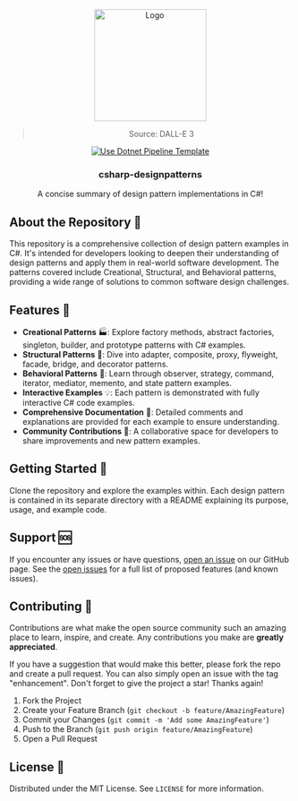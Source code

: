 <div align="center">
<a href="https://github.com/NicoFilips/csharp-designpatterns/">
  <img src="https://github.com/NicoFilips/csharp-designpatterns/assets/35654361/9989426c-1af2-4ddb-b499-3ad81a12552f" alt="Logo" width="200" height="200">
</a>
<blockquote>
  <p>Source: DALL-E 3</p>
</blockquote>

[![Use Dotnet Pipeline Template](https://github.com/NicoFilips/csharp-designpatterns/actions/workflows/dotnet.yml/badge.svg)](https://github.com/NicoFilips/csharp-designpatterns/actions/workflows/dotnet.yml)

  <h3 align="center">csharp-designpatterns</h3>

  <p align="center">
    A concise summary of design pattern implementations in C#!
  </p>

</div>

## About the Repository 📖

This repository is a comprehensive collection of design pattern examples in C#. It's intended for developers looking to deepen their understanding of design patterns and apply them in real-world software development. The patterns covered include Creational, Structural, and Behavioral patterns, providing a wide range of solutions to common software design challenges.

## Features 🚀

- **Creational Patterns** 🏭: Explore factory methods, abstract factories, singleton, builder, and prototype patterns with C# examples.
- **Structural Patterns** 🌉: Dive into adapter, composite, proxy, flyweight, facade, bridge, and decorator patterns.
- **Behavioral Patterns** 🧠: Learn through observer, strategy, command, iterator, mediator, memento, and state pattern examples.
- **Interactive Examples** 💡: Each pattern is demonstrated with fully interactive C# code examples.
- **Comprehensive Documentation** 📄: Detailed comments and explanations are provided for each example to ensure understanding.
- **Community Contributions** 👥: A collaborative space for developers to share improvements and new pattern examples.

## Getting Started 🏁

Clone the repository and explore the examples within. Each design pattern is contained in its separate directory with a README explaining its purpose, usage, and example code.

## Support 🆘

If you encounter any issues or have questions, [open an issue]([link-to-issues](https://github.com/NicoFilips/csharp-designpatterns/issues)) on our GitHub page.
See the [open issues](https://github.com/NicoFilips/csharp-designpatterns/issues) for a full list of proposed features (and known issues).

<!-- CONTRIBUTING -->
## Contributing 👥

Contributions are what make the open source community such an amazing place to learn, inspire, and create. Any contributions you make are **greatly appreciated**.

If you have a suggestion that would make this better, please fork the repo and create a pull request. You can also simply open an issue with the tag "enhancement".
Don't forget to give the project a star! Thanks again!

1. Fork the Project
2. Create your Feature Branch (`git checkout -b feature/AmazingFeature`)
3. Commit your Changes (`git commit -m 'Add some AmazingFeature'`)
4. Push to the Branch (`git push origin feature/AmazingFeature`)
5. Open a Pull Request

## License 📄

Distributed under the MIT License. See `LICENSE` for more information.
